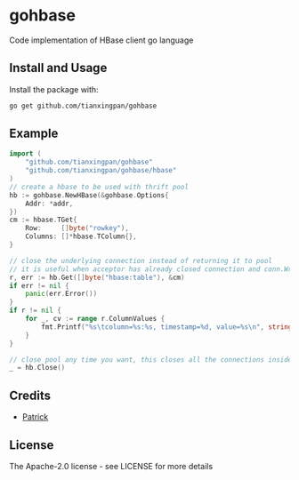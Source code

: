 # gohbase
Code implementation of HBase client go language

## Install and Usage
Install the package with:

```bash
go get github.com/tianxingpan/gohbase
```

## Example

```go
import (
	"github.com/tianxingpan/gohbase"
	"github.com/tianxingpan/gohbase/hbase"
)
// create a hbase to be used with thrift pool
hb := gohbase.NewHBase(&gohbase.Options{
	Addr: *addr,
})
cm := hbase.TGet{
	Row:     []byte("rowkey"),
	Columns: []*hbase.TColumn{},
}

// close the underlying connection instead of returning it to pool
// it is useful when acceptor has already closed connection and conn.Write() returns error
r, err := hb.Get([]byte("hbase:table"), &cm)
if err != nil {
    panic(err.Error())
}
if r != nil {
	for _, cv := range r.ColumnValues {
		fmt.Printf("%s\tcolumn=%s:%s, timestamp=%d, value=%s\n", string(r.Row), string(cv.Family), string(cv.Qualifier), *cv.Timestamp, string(cv.Value))
	}
}

// close pool any time you want, this closes all the connections inside a pool
_ = hb.Close()

```


## Credits

 * [Patrick](https://github.com/tianxingpan)

## License

The Apache-2.0 license - see LICENSE for more details